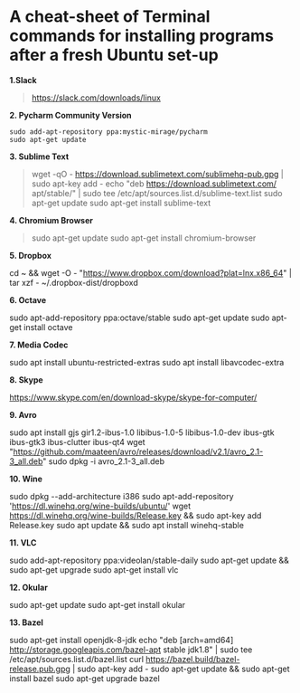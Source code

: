 # A cheat-sheet of Terminal commands for installing programs after a fresh Ubuntu set-up 

**1.Slack**		

> https://slack.com/downloads/linux
		
**2. Pycharm Community Version**		

```
sudo add-apt-repository ppa:mystic-mirage/pycharm
sudo apt-get update
```		
		
**3. Sublime Text**	

> wget -qO - https://download.sublimetext.com/sublimehq-pub.gpg | sudo apt-key add -
> echo "deb https://download.sublimetext.com/ apt/stable/" | sudo tee /etc/apt/sources.list.d/sublime-text.list
> sudo apt-get update
> sudo apt-get install sublime-text
		
**4. Chromium Browser**		

> sudo apt-get update
> sudo apt-get install chromium-browser
		
**5. Dropbox**		

cd ~ && wget -O - "https://www.dropbox.com/download?plat=lnx.x86_64" | tar xzf -
~/.dropbox-dist/dropboxd
		
		
**6. Octave**	

sudo apt-add-repository ppa:octave/stable
sudo apt-get update
sudo apt-get install octave
		
**7. Media Codec**		

sudo apt install ubuntu-restricted-extras
sudo apt install libavcodec-extra
		
**8. Skype**	

https://www.skype.com/en/download-skype/skype-for-computer/
		
**9. Avro**	

sudo apt install gjs gir1.2-ibus-1.0 libibus-1.0-5 libibus-1.0-dev ibus-gtk ibus-gtk3 ibus-clutter ibus-qt4
wget "https://github.com/maateen/avro/releases/download/v2.1/avro_2.1-3_all.deb"
sudo dpkg -i avro_2.1-3_all.deb
		
**10. Wine**

sudo dpkg --add-architecture i386
sudo apt-add-repository 'https://dl.winehq.org/wine-builds/ubuntu/'
wget https://dl.winehq.org/wine-builds/Release.key && sudo apt-key add Release.key
sudo apt update && sudo apt install winehq-stable
		
**11. VLC**		

sudo add-apt-repository ppa:videolan/stable-daily
sudo apt-get update && sudo apt-get upgrade
sudo apt-get install vlc
		
**12. Okular**	

sudo apt-get update
sudo apt-get install okular

**13. Bazel**

sudo apt-get install openjdk-8-jdk
echo "deb [arch=amd64] http://storage.googleapis.com/bazel-apt stable jdk1.8" | sudo tee /etc/apt/sources.list.d/bazel.list
curl https://bazel.build/bazel-release.pub.gpg | sudo apt-key add -
sudo apt-get update && sudo apt-get install bazel
sudo apt-get upgrade bazel

